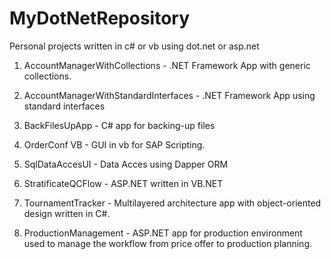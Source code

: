 # MyDotNetRepository

Personal projects written in c# or vb using dot.net or asp.net

1. AccountManagerWithCollections -	.NET Framework App with generic collections.

2. AccountManagerWithStandardInterfaces - .NET Framework App using standard interfaces

3. BackFilesUpApp - C# app for backing-up files

4. OrderConf	VB - GUI in vb for SAP Scripting.

5. SqlDataAccesUI - Data Acces using Dapper ORM

6. StratificateQCFlow - ASP.NET written in VB.NET

7. TournamentTracker	- Multilayered architecture app with object-oriented design written in C#.

8. ProductionManagement - ASP.NET app for production environment used to manage the workflow from price offer to production planning.

